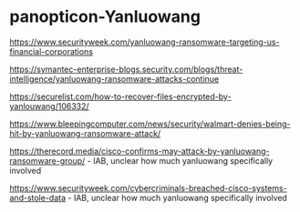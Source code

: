 # panopticon-Yanluowang

https://www.securityweek.com/yanluowang-ransomware-targeting-us-financial-corporations

https://symantec-enterprise-blogs.security.com/blogs/threat-intelligence/yanluowang-ransomware-attacks-continue

https://securelist.com/how-to-recover-files-encrypted-by-yanlouwang/106332/

https://www.bleepingcomputer.com/news/security/walmart-denies-being-hit-by-yanluowang-ransomware-attack/

https://therecord.media/cisco-confirms-may-attack-by-yanluowang-ransomware-group/ - IAB, unclear how much yanluowang specifically involved

https://www.securityweek.com/cybercriminals-breached-cisco-systems-and-stole-data - IAB, unclear how much yanluowang specifically involved
